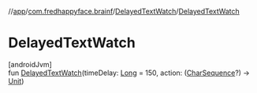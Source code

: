 //[app](../../../index.md)/[com.fredhappyface.brainf](../index.md)/[DelayedTextWatch](index.md)/[DelayedTextWatch](-delayed-text-watch.md)

# DelayedTextWatch

[androidJvm]\
fun [DelayedTextWatch](-delayed-text-watch.md)(timeDelay: [Long](https://kotlinlang.org/api/latest/jvm/stdlib/kotlin/-long/index.html) = 150, action: ([CharSequence](https://kotlinlang.org/api/latest/jvm/stdlib/kotlin/-char-sequence/index.html)?) -&gt; [Unit](https://kotlinlang.org/api/latest/jvm/stdlib/kotlin/-unit/index.html))
